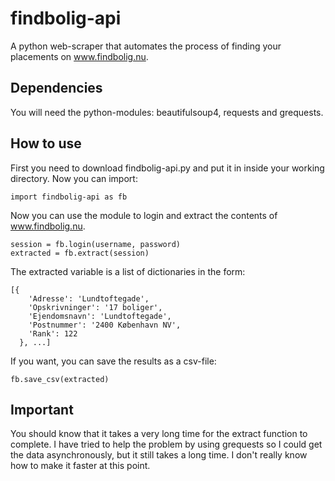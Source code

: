 # findbolig-api
A python web-scraper that automates the process of finding your placements on www.findbolig.nu. 

## Dependencies

You will need the python-modules: beautifulsoup4, requests and grequests.

## How to use

First you need to download findbolig-api.py and put it in inside your working directory. Now you can import:

    import findbolig-api as fb
  
Now you can use the module to login and extract the contents of www.findbolig.nu.

    session = fb.login(username, password)
    extracted = fb.extract(session)
    
The extracted variable is a list of dictionaries in the form:

    [{
        'Adresse': 'Lundtoftegade', 
        'Opskrivninger': '17 boliger', 
        'Ejendomsnavn': 'Lundtoftegade', 
        'Postnummer': '2400 København NV', 
        'Rank': 122
      }, ...]

If you want, you can save the results as a csv-file:
    
    fb.save_csv(extracted)

## Important
You should know that it takes a very long time for the extract function to complete. I have tried to help the problem by using grequests so I could get the data asynchronously, but it still takes a long time. I don't really know how to make it faster at this point.

